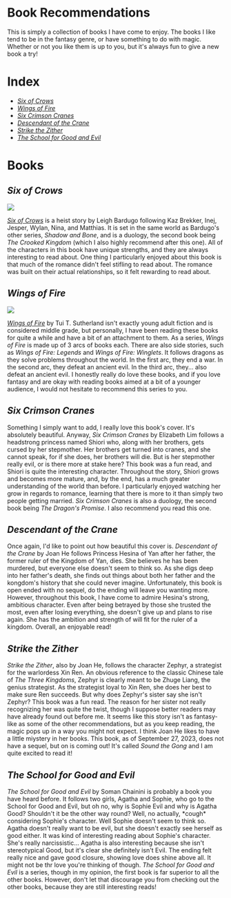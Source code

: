 <html>
  <head>
   
  </head>
  <body>
    <h1>Book Recommendations</h1>
      <p>This is simply a collection of books I have come to enjoy. The books I like tend to be in the fantasy genre, or have something to do with magic. Whether or not you like them is up to you, but it's always fun to give a new book a try!</p>
    <h1>Index</h1>
      <ul>
        <li><a href="#six"><em>Six of Crows</em></a></li>
        <li><a href="#wings"><em>Wings of Fire</em></a></li>
        <li><a href="#crimson"><em>Six Crimson Cranes</em></a></li>
        <li><a href="#crane"><em>Descendant of the Crane</em></a></li>
        <li><a href="#strike"><em>Strike the Zither</em></a></li>
        <li><a href="#school"><em>The School for Good and Evil</em></a></li>
      </ul>
    <h1>Books</h1>
    <div id="six">
      <h2><em>Six of Crows</em></h2>
      <img src="https://images-na.ssl-images-amazon.com/images/S/compressed.photo.goodreads.com/books/1651710803i/23437156.jpg" />
        <p><a href="https://www.goodreads.com/en/book/show/23437156" target="_blank"><em>Six of Crows</em></a> is a heist story by Leigh Bardugo following Kaz Brekker, Inej, Jesper, Wylan, Nina, and Matthias. It is set in the same world as Bardugo's other series, <em>Shadow and Bone</em>, and is a duology, the second book being <em>The Crooked Kingdom</em> (which I also highly recommend after this one). All of the characters in this book have unique strengths, and they are always interesting to read about. One thing I particularly enjoyed about this book is that much of the romance didn't feel stifling to read about. The romance was built on their actual relationships, so it felt rewarding to read about.</p>
    </div>
    <div id="wings">
    <h2><em>Wings of Fire</em></h2>
    <img src="https://images-na.ssl-images-amazon.com/images/S/compressed.photo.goodreads.com/books/1652485680i/61088597.jpg" />
    <p><a href="https://www.goodreads.com/book/show/61088597-wings-of-fire?from_search=true&from_srp=true&qid=WFBISbR93f&rank=3" target="_blank"><em>Wings of Fire</em></a> by Tui T. Sutherland isn't exactly young adult fiction and is considered middle grade, but personally, I have been reading these books for quite a while and have a bit of an attachment to them. As a series, <em>Wings of Fire</em> is made up of 3 arcs of books each. There are also side stories, such as <em>Wings of Fire: Legends</em> and <em>Wings of Fire: Winglets</em>. It follows dragons as they solve problems throughout the world. In the first arc, they end a war. In the second arc, they defeat an ancient evil. In the third arc, they... also defeat an ancient evil. I honestly really do love these books, and if you love fantasy and are okay with reading books aimed at a bit of a younger audience, I would not hesitate to recommend this series to you.</p>
    </div>
    <div id="crimson">
    <h2><em>Six Crimson Cranes</em></h2>
    <p>Something I simply want to add, I really love this book's cover. It's absolutely beautiful. Anyway, <em>Six Crimson Cranes</em> by Elizabeth Lim follows a headstrong princess named Shiori who, along with her brothers, gets cursed by her stepmother. Her brothers get turned into cranes, and she cannot speak, for if she does, her brothers will die. But is her stepmother really evil, or is there more at stake here? This book was a fun read, and Shiori is quite the interesting character. Throughout the story, Shiori grows and becomes more mature, and, by the end, has a much greater understanding of the world than before. I particularly enjoyed watching her grow in regards to romance, learning that there is more to it than simply two people getting married. <em>Six Crimson Cranes</em> is also a duology, the second book being <em>The Dragon's Promise</em>. I also recommend you read this one.</p>
    </div>
    <div id="crane">
    <h2><em>Descendant of the Crane</em></h2>
    <p>Once again, I'd like to point out how beautiful this cover is. <em>Descendant of the Crane</em> by Joan He follows Princess Hesina of Yan after her father, the former ruler of the Kingdom of Yan, dies. She believes he has been murdered, but everyone else doesn't seem to think so. As she digs deep into her father's death, she finds out things about both her father and the kongdom's history that she could never imagine. Unfortunately, this book is open ended with no sequel, do the ending will leave you wanting more. However, throughout this book, I have come to admire Hesina's strong, ambitious character. Even after being betrayed by those she trusted the most, even after losing everything, she doesn't give up and plans to rise again. She has the ambition and strength of will fit for the ruler of a kingdom. Overall, an enjoyable read!</p>
    <h2><em>Strike the Zither</em></h2>
    </div>
    <div id="strike">
    <p><em>Strike the Zither</em>, also by Joan He, follows the character Zephyr, a strategist for the warlordess Xin Ren. An obvious reference to the classic Chinese tale of <em>The Three Kingdoms</em>, Zephyr is clearly meant to be Zhuge Liang, the genius strategist. As the strategist loyal to Xin Ren, she does her best to make sure Ren succeeds. But why does Zephyr's sister say she isn't Zephyr? This book was a fun read. The reason for her sister not really recognizing her was quite the twist, though I suppose better readers may have already found out before me. It seems like this story isn't as fantasy-like as some of the other recommendations, but as you keep reading, the magic pops up in a way you might not expect. I think Joan He likes to have a little miystery in her books. This book, as of September 27, 2023, does not have a sequel, but on is coming out! It's called <em>Sound the Gong</em> and I am quite excited to read it!</p>
    </div>
    <div id="school">
    <h2><em>The School for Good and Evil</em></h2>
    <p><em>The School for Good and Evil</em> by Soman Chainini is probably a book you have heard before. It follows two girls, Agatha and Sophie, who go to the School for Good and Evil, but oh no, why is Sophie Evil and why is Agatha Good? Shouldn't it be the other way round? Well, no actually, *cough* considering Sophie's character. Well Sophie doesn't seem to think so. Agatha doesn't really want to be evil, but she doesn't exactly see herself as good either. It was kind of interesting reading about Sophie's character. She's really narcissistic... Agatha is also interesting because she isn't stereotypical Good, but it's clear she definitely isn't Evil. The ending felt really nice and gave good closure, showing love does shine above all. It might not be thr love you're thinking of though. <em>The School for Good and Evil</em> is a series, though in my opinion, the first book is far superior to all the other books. However, don't let that discourage you from checking out the other books, because they are still interesting reads!</p>
    </div>
  </body>
</html>
